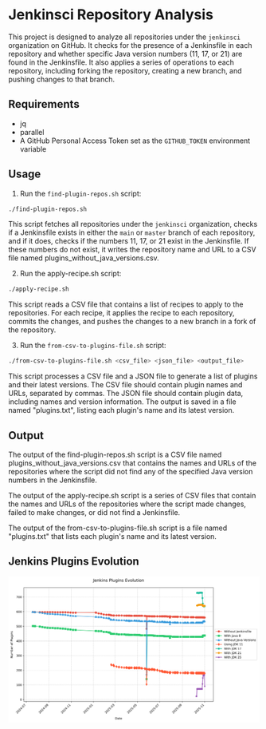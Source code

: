 # Jenkinsci Repository Analysis

This project is designed to analyze all repositories under the `jenkinsci` organization on GitHub. It checks for the presence of a Jenkinsfile in each repository and whether specific Java version numbers (11, 17, or 21) are found in the Jenkinsfile. It also applies a series of operations to each repository, including forking the repository, creating a new branch, and pushing changes to that branch.

## Requirements

- jq
- parallel
- A GitHub Personal Access Token set as the `GITHUB_TOKEN` environment variable

## Usage

1. Run the `find-plugin-repos.sh` script:

```bash
./find-plugin-repos.sh
```

This script fetches all repositories under the `jenkinsci` organization, checks if a Jenkinsfile exists in either the `main` or `master` branch of each repository, and if it does, checks if the numbers 11, 17, or 21 exist in the Jenkinsfile. If these numbers do not exist, it writes the repository name and URL to a CSV file named plugins_without_java_versions.csv.

2. Run the apply-recipe.sh script:

```bash
./apply-recipe.sh
```

This script reads a CSV file that contains a list of recipes to apply to the repositories. For each recipe, it applies the recipe to each repository, commits the changes, and pushes the changes to a new branch in a fork of the repository.  

3. Run the `from-csv-to-plugins-file.sh` script:

```bash
./from-csv-to-plugins-file.sh <csv_file> <json_file> <output_file>
```

This script processes a CSV file and a JSON file to generate a list of plugins and their latest versions. The CSV file should contain plugin names and URLs, separated by commas. The JSON file should contain plugin data, including names and version information. The output is saved in a file named "plugins.txt", listing each plugin's name and its latest version.

## Output
The output of the find-plugin-repos.sh script is a CSV file named plugins_without_java_versions.csv that contains the names and URLs of the repositories where the script did not find any of the specified Java version numbers in the Jenkinsfile.

The output of the apply-recipe.sh script is a series of CSV files that contain the names and URLs of the repositories where the script made changes, failed to make changes, or did not find a Jenkinsfile.

The output of the from-csv-to-plugins-file.sh script is a file named "plugins.txt" that lists each plugin's name and its latest version.

## Jenkins Plugins Evolution

![Jenkins Plugins Evolution](./plugins_evolution.svg)
